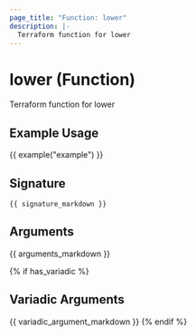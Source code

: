 ```yaml
---
page_title: "Function: lower"
description: |-
  Terraform function for lower
---
```


# lower (Function)

Terraform function for lower

## Example Usage

{{ example("example") }}

## Signature

`{{ signature_markdown }}`

## Arguments

{{ arguments_markdown }}

{% if has_variadic %}
## Variadic Arguments

{{ variadic_argument_markdown }}
{% endif %}
